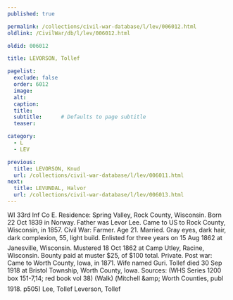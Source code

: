 ```yaml
---
published: true

permalink: /collections/civil-war-database/l/lev/006012.html
oldlink: /CivilWar/db/l/lev/006012.html

oldid: 006012

title: LEVORSON, Tollef

pagelist:
  exclude: false
  order: 6012
  image: 
  alt:
  caption:
  title:
  subtitle:      # Defaults to page subtitle
  teaser:

category: 
  - L 
  - LEV

previous:
  title: LEVORSON, Knud
  url: /collections/civil-war-database/l/lev/006011.html  
next:
  title: LEVUNDAL, Halvor
  url: /collections/civil-war-database/l/lev/006013.html   
---
```

WI 33rd Inf Co E. Residence: Spring Valley, Rock County, Wisconsin. Born 22 Oct 1839 in Norway. Father was Levor Lee. Came to US to Rock County, Wisconsin, in 1857. Civil War: Farmer. Age 21. Married. Gray eyes, dark hair, dark complexion, 5&#146;5&#148;, light build. Enlisted for three years on 15 Aug 1862 at Janesville, Wisconsin. Mustered 18 Oct 1862 at Camp Utley, Racine, Wisconsin. Bounty paid at muster $25, of $100 total. Private. Post war: Came to Worth County, Iowa, in 1871. Wife named Guri. Tollef died 30 Sep 1918 at Bristol Township, Worth County, Iowa. Sources: (WHS Series 1200 box 151-7,14; red book vol 38) (Walk) (&#147;Mitchell &amp;amp; Worth Counties&#148;, publ 1918. p505) &#147;Lee, Tollef&#148; &#147;Leverson, Tollef&#148;